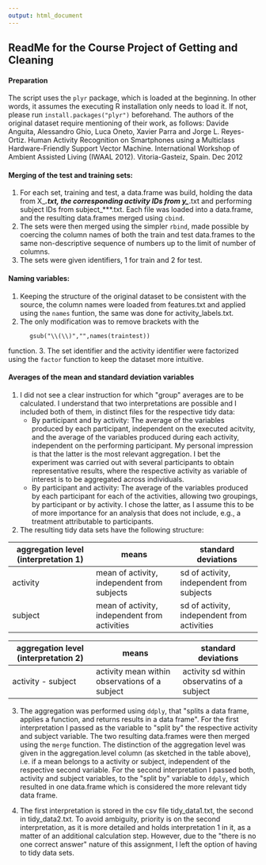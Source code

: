 ```yaml
---
output: html_document
---
```

ReadMe for the Course Project of Getting and Cleaning
------------------------------------------
#### Preparation
The script uses the ```plyr``` package, which is loaded at the beginning. In other words, it assumes the executing R installation only needs to load it. If not, please run ```install.packages("plyr")``` beforehand.
The authors of the original dataset require mentioning of their work, as follows: 
Davide Anguita, Alessandro Ghio, Luca Oneto, Xavier Parra and Jorge L. Reyes-Ortiz. Human Activity Recognition on Smartphones using a Multiclass Hardware-Friendly Support Vector Machine. International Workshop of Ambient Assisted Living (IWAAL 2012). Vitoria-Gasteiz, Spain. Dec 2012

#### Merging of the test and training sets:
1. For each set, training and test, a data.frame was build, holding the data from X_***.txt, the corresponding activity IDs from y_***.txt and performing subject IDs from subject_***.txt. Each file was loaded into a data.frame, and the resulting data.frames merged using ```cbind```.
2. The sets were then merged using the simpler ```rbind```, made possible by coercing the column names of both the train and test data.frames to the same non-descriptive sequence of numbers up to the limit of number of columns.
3. The sets were given identifiers, 1 for train and 2 for test.

#### Naming variables:
1. Keeping the structure of the original dataset to be consistent with the source, the column names were loaded from features.txt and applied using the ```names``` funtion, the same was done for activity_labels.txt.
2. The only modification was to remove brackets with the 
```
      gsub("\\(\\)","",names(traintest)) 
```
function.
3. The set identifier and the activity identifier were factorized using the ```factor``` function to keep the dataset more intuitive.

#### Averages of the mean and standard deviation variables
1. I did not see a clear instruction for which "group" averages are to be calculated. I understand that two interpretations are possible and I included both of them, in distinct files for the respective tidy data:
      * By participant and by activity: The average of the variables produced by each participant, independent on the executed acitvity, and the average of the variables produced during each activity, independent on the performing participant. My personal impression is that the latter is the most relevant aggregation. I bet the experiment was carried out with several participants to obtain representative results, where the respective activity as variable of interest is to be aggregated across individuals.
      * By participant and activity: The average of the variables produced by each participant for each of the activities, allowing two groupings, by participant or by activity. I chose the latter, as I assume this to be of more importance for an analysis that does not include, e.g., a treatment attributable to participants.
2. The resulting tidy data sets have the following structure:

| aggregation level (interpretation 1)        | means                                            | standard deviations                         |
|------------------|--------------------------------------------------|---------------------------------------------|
| activity         | mean of activity, independent from subjects      | sd of activity, independent from subjects   |
| subject          | mean of activity, independent from activities    | sd of activity, independent from activities |

| aggregation level   (interpretation 2)              | means                                            | standard deviations                         |
|------------------|--------------------------------------------------|---------------------------------------------|
| activity - subject | activity mean within observations of a subject | activity sd within observatins of a subject|

3. The aggregation was performed using ```ddply```, that "splits a data frame, applies a function, and returns results in a data frame". For the first interpretation I passed as the variable to "split by" the respective activity and subject variable. The two resulting data.frames were then merged using the ```merge``` function. The distinction of the aggregation level was given in the aggregation.level column (as sketched in the table above), i.e. if a mean belongs to a activity or subject, independent of the respective second variable. For the second interpretation I passed both, activity and subject variables, to the "split by" variable to ```ddply```, which resulted in one data.frame which is considered the more relevant tidy data frame.

4. The first interpretation is stored in the csv file tidy_data1.txt, the second in tidy_data2.txt. To avoid ambiguity, priority is on the second interpretation, as it is more detailed and holds interpretation 1 in it, as a matter of an additional calculation step. However, due to the "there is no one correct answer" nature of this assignment, I left the option of having to tidy data sets.